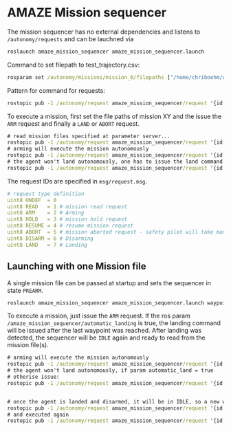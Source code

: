 # AMAZE Mission sequencer


The mission sequencer has no external dependencies and listens to `/autonomy/requests` and can be lauchned via
```cmd
roslaunch amaze_mission_sequencer amaze_mission_sequencer.launch 

```


Command to set filepath to test_trajectory.csv:
```cmd
rosparam set /autonomy/missions/mission_0/filepaths ["/home/chriboehm/workspaces/mission_ws/src/amaze_mission_sequencer/trajectories/test_trajectory.csv"]
```

Pattern for command for requests:
```cmd
rostopic pub -1 /autonomy/request amaze_mission_sequencer/request '{id: 0, request: #}'
```


To execute a mission, first set the file paths of mission XY and the issue the `ARM` request and finally a `LAND` or `ABORT` request.
```cmd
# read mission files specified at parameter server... 
rostopic pub -1 /autonomy/request amaze_mission_sequencer/request '{id: 0, request: 1}'
# arming will execute the mission autonomously
rostopic pub -1 /autonomy/request amaze_mission_sequencer/request '{id: 0, request: 2}'
# the agent won't land autonomously, one has to issue the land command!
rostopic pub -1 /autonomy/request amaze_mission_sequencer/request '{id: 0, request: 7}'

``` 

The request IDs are specified in `msg/request.msg`.
```yaml
# request type definition
uint8 UNDEF  = 0
uint8 READ   = 1 # mission read request
uint8 ARM    = 2 # Arming
uint8 HOLD   = 3 # mission hold request
uint8 RESUME = 4 # resume mission request
uint8 ABORT  = 5 # mission aborted request - safety pilot will take manual control
uint8 DISARM = 6 # Disarming
uint8 LAND   = 7 # Landing
```

## Launching with one Mission file

A single mission file can be passed at startup and sets the sequencer in state `PREARM`.
```cmd
roslaunch amaze_mission_sequencer amaze_mission_sequencer.launch waypoint_fn:=<path>/amaze_mission_sequencer/trajectories/test_trajectory.csv auto_land:=True verbose_output:=True

```

To execute a mission, just issue the `ARM` request. 
If the ros param `/amaze_mission_sequencer/automatic_landing` is true, the landing command will be issued after the last waypoint was reached. After landing was detected, the sequencer will be `IDLE` again and ready to read from the mission file(s). 
```cmd
# arming will execute the mission autonomously
rostopic pub -1 /autonomy/request amaze_mission_sequencer/request '{id: 0, request: 2}'
# the agent won't land autonomously, if param automatic_land = true
# otherise issue:
rostopic pub -1 /autonomy/request amaze_mission_sequencer/request '{id: 0, request: 7}'


# once the agent is landed and disarmed, it will be in IDLE, so a new waypoint file read request can be set
rostopic pub -1 /autonomy/request amaze_mission_sequencer/request '{id: 0, request: 1}'
# and executed again 
rostopic pub -1 /autonomy/request amaze_mission_sequencer/request '{id: 0, request: 2}'
``` 